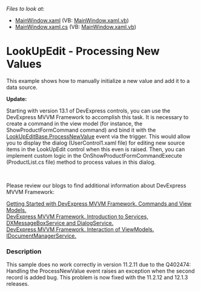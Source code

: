 <!-- default file list -->
*Files to look at*:

* [MainWindow.xaml](./CS/HowToCreateLookUpEdit/MainWindow.xaml) (VB: [MainWindow.xaml.vb](./VB/HowToCreateLookUpEdit/MainWindow.xaml.vb))
* [MainWindow.xaml.cs](./CS/HowToCreateLookUpEdit/MainWindow.xaml.cs) (VB: [MainWindow.xaml.vb](./VB/HowToCreateLookUpEdit/MainWindow.xaml.vb))
<!-- default file list end -->
# LookUpEdit - Processing New Values


<p>This example shows how to manually initialize a new value and add it to a data source.</p><p><strong>Update:</strong><strong><br />
</strong></p><p>Starting with version 13.1 of DevExpress controls, you can use the DevExpress MVVM Framework to accomplish this task. It is necessary to create a command in the view model (for instance, the ShowProductFormCommand command) and bind it with the <a href="http://documentation.devexpress.com/#WPF/DevExpressXpfEditorsLookUpEditBase_ProcessNewValuetopic"><u>LookUpEditBase.ProcessNewValue</u></a> event via the trigger. This would allow you to display the dialog (UserControl1.xaml file) for editing new source items in the LookUpEdit control when this even is raised. Then, you can implement custom logic in the OnShowProductFormCommandExecute (ProductList.cs file) method to process values in this dialog.</p><br />
<p>Please review our blogs to find additional information about DevExpress MVVM Framework:</p><p><a href="https://community.devexpress.com/blogs/wpf/archive/2013/08/29/getting-started-with-devexpress-mvvm-framework-commands-and-view-models.aspx"><u>Getting Started with DevExpress MVVM Framework. Commands and View Models.</u></a><u><br />
</u><a href="https://community.devexpress.com/blogs/wpf/archive/2013/09/30/devexpress-mvvm-framework-introduction-to-services-dxmessageboxservice-and-dialogservice.aspx"><u>DevExpress MVVM Framework. Introduction to Services, DXMessageBoxService and DialogService.</u></a><u><br />
</u><a href="https://community.devexpress.com/blogs/wpf/archive/2013/10/09/devexpress-mvvm-framework-interaction-of-viewmodels-idocumentmanagerservice.aspx"><u>DevExpress MVVM Framework. Interaction of ViewModels. IDocumentManagerService.</u></a></p>


<h3>Description</h3>

<p>This sample does no work correctly in version 11.2.11 due to the <a data-ticket="Q402474">Q402474: Handling the ProcessNewValue event raises an exception when the second record is added</a> bug. This problem is now fixed with the 11.2.12 and 12.1.3 releases.</p>

<br/>


